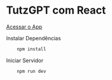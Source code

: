 # TutzGPT com React

[Acessar o App](https://tutzgpt.vercel.app/)

Instalar Dependências
```bash
    npm install
```

Iniciar Servidor
```bash
    npm run dev
```